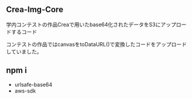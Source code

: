 ## Crea-Img-Core
学内コンテストの作品Creaで用いたbase64化されたデータをS3にアップロードするコード

コンテストの作品ではcanvasをtoDataURL()で変換したコードをアップロードしていました。

## npm i
- urlsafe-base64
- aws-sdk